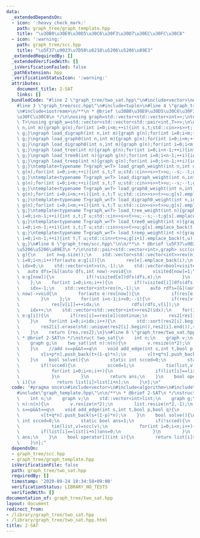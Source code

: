 ```yaml
---
data:
  _extendedDependsOn:
  - icon: ':heavy_check_mark:'
    path: graph_tree/graph_template.hpp
    title: "\u30B0\u30E9\u30D5\u30C6\u30F3\u30D7\u30EC\u30FC\u30C8"
  - icon: ':warning:'
    path: graph_tree/scc.hpp
    title: "\u5F37\u9023\u7D50\u6210\u5206\u5206\u89E3"
  _extendedRequiredBy: []
  _extendedVerifiedWith: []
  _isVerificationFailed: false
  _pathExtension: hpp
  _verificationStatusIcon: ':warning:'
  attributes:
    document_title: 2-SAT
    links: []
  bundledCode: "#line 2 \"graph_tree/two_sat.hpp\"\n#include<vector>\n#include<algorithm>\n\
    #line 3 \"graph_tree/scc.hpp\"\n#include<tuple>\n#line 4 \"graph_tree/graph_template.hpp\"\
    \n#include<iostream>\n/**\n * @brief \u30B0\u30E9\u30D5\u30C6\u30F3\u30D7\u30EC\
    \u30FC\u30C8\n */\n\nusing graph=std::vector<std::vector<int>>;\ntemplate<typename\
    \ T>\nusing graph_w=std::vector<std::vector<std::pair<int,T>>>;\n\ngraph load_graph(int\
    \ n,int m){graph g(n);for(int i=0;i<m;++i){int s,t;std::cin>>s>>t;--s;--t;g[s].push_back(t);g[t].push_back(s);}return\
    \ g;}\ngraph load_digraph(int n,int m){graph g(n);for(int i=0;i<m;++i){int s,t;std::cin>>s>>t;--s;--t;g[s].push_back(t);}return\
    \ g;}\ngraph load_graph0(int n,int m){graph g(n);for(int i=0;i<m;++i){int s,t;std::cin>>s>>t;g[s].push_back(t);g[t].push_back(s);}return\
    \ g;}\ngraph load_digraph0(int n,int m){graph g(n);for(int i=0;i<m;++i){int s,t;std::cin>>s>>t;g[s].push_back(t);}return\
    \ g;}\ngraph load_tree(int n){graph g(n);for(int i=0;i<n-1;++i){int s,t;std::cin>>s>>t;--s;--t;g[s].push_back(t);g[t].push_back(s);}return\
    \ g;}\ngraph load_tree0(int n){graph g(n);for(int i=0;i<n-1;++i){int s,t;std::cin>>s>>t;g[s].push_back(t);g[t].push_back(s);}return\
    \ g;}\ngraph load_treep(int n){graph g(n);for(int i=0;i<n-1;++i){int t;std::cin>>t;g[i+1].push_back(t);g[t].push_back(i+1);}return\
    \ g;}\ntemplate<typename T>graph_w<T> load_graph_weight(int n,int m){graph_w<T>\
    \ g(n);for(int i=0;i<m;++i){int s,t;T u;std::cin>>s>>t>>u;--s;--t;g[s].emplace_back(t,u);g[t].emplace_back(s,u);}return\
    \ g;}\ntemplate<typename T>graph_w<T> load_digraph_weight(int n,int m){graph_w<T>\
    \ g(n);for(int i=0;i<m;++i){int s,t;T u;std::cin>>s>>t>>u;--s;--t;g[s].emplace_back(t,u);}return\
    \ g;}\ntemplate<typename T>graph_w<T> load_graph0_weight(int n,int m){graph_w<T>\
    \ g(n);for(int i=0;i<m;++i){int s,t;T u;std::cin>>s>>t>>u;g[s].emplace_back(t,u);g[t].emplace_back(s,u);}return\
    \ g;}\ntemplate<typename T>graph_w<T> load_digraph0_weight(int n,int m){graph_w<T>\
    \ g(n);for(int i=0;i<m;++i){int s,t;T u;std::cin>>s>>t>>u;g[s].emplace_back(t,u);}return\
    \ g;}\ntemplate<typename T>graph_w<T> load_tree_weight(int n){graph_w<T> g(n);for(int\
    \ i=0;i<n-1;++i){int s,t;T u;std::cin>>s>>t>>u;--s;--t;g[s].emplace_back(t,u);g[t].emplace_back(s,u);}return\
    \ g;}\ntemplate<typename T>graph_w<T> load_tree0_weight(int n){graph_w<T> g(n);for(int\
    \ i=0;i<n-1;++i){int s,t;T u;std::cin>>s>>t>>u;g[s].emplace_back(t,u);g[t].emplace_back(s,u);}return\
    \ g;}\ntemplate<typename T>graph_w<T> load_treep_weight(int n){graph_w<T> g(n);for(int\
    \ i=0;i<n-1;++i){int t;T u;std::cin>>t>>u;g[i+1].emplace_back(t,u);g[t].emplace_back(i+1,u);}return\
    \ g;}\n#line 6 \"graph_tree/scc.hpp\"\n\n/**\n * @brief \u5F37\u9023\u7D50\u6210\
    \u5206\u5206\u89E3\n */\n\nstd::pair<std::vector<int>,graph> scc(const graph&\
    \ g){\n    int n=g.size();\n    std::vector<std::vector<int>>rev(n);\n    for(int\
    \ i=0;i<n;i++)for(auto e:g[i]){\n        rev[e].emplace_back(i);\n    }\n    int\
    \ idx=0;\n    std::vector<int>v(n,-1);\n    std::vector<bool>visited(n,0);\n \
    \   auto dfs=[&](auto dfs,int now)->void{\n        visited[now]=1;\n        for(auto\
    \ e:g[now]){\n            if(!visited[e])dfs(dfs,e);\n        }\n        v[idx++]=now;\n\
    \    };\n    for(int i=0;i<n;i++){\n        if(!visited[i])dfs(dfs,i);\n    }\n\
    \    idx=-1;\n    std::vector<int>res(n,-1);\n    auto rdfs=[&](auto rdfs,int\
    \ now)->void{\n        for(auto e:rev[now]){\n            if(res[e]==-1)res[e]=idx,rdfs(rdfs,e);\n\
    \        }\n    };\n    for(int i=n-1;i>=0;--i){\n        if(res[v[i]]==-1){\n\
    \            res[v[i]]=++idx;\n            rdfs(rdfs,v[i]);\n        }\n    }\n\
    \    idx++;\n    std::vector<std::vector<int>>res2(idx);\n    for(int i=0;i<n;i++)for(auto\
    \ e:g[i]){\n        if(res[i]==res[e])continue;\n        res2[res[i]].push_back(res[e]);\n\
    \    }\n    for(int i=0;i<idx;i++){\n        std::sort(res2[i].begin(),res2[i].end());\n\
    \        res2[i].erase(std::unique(res2[i].begin(),res2[i].end()),res2[i].end());\n\
    \    }\n    return {res,res2};\n}\n#line 6 \"graph_tree/two_sat.hpp\"\n\n/**\n\
    \ * @brief 2-SAT\n */\nstruct two_sat{\n    int n;\n    graph v;\n    std::vector<int>list;\n\
    \    graph g;\n    two_sat(int n):n(n){\n        v.resize(n*2);\n        list.resize(n*2,-1);\n\
    \    }\n    //add s==p&&t==q\n    void add_edge(int s,int t,bool p,bool q){\n\
    \        v[s+p*n].push_back(t+(1-q)*n);\n        v[t+q*n].push_back(s+(1-p)*n);\n\
    \    }\n    bool solve(){\n        static int scced=0;\n        static bool ans=1;\n\
    \        if(!scced){\n            scced=1;\n            tie(list,v)=scc(v);\n\
    \            for(int i=0;i<n;i++){\n                if(list[i]==list[i+n])ans=0;\n\
    \            }\n        }\n        return ans;\n    }\n    bool operator[](int\
    \ i){\n        return list[i]>list[i+n];\n    }\n};\n"
  code: "#pragma once\n#include<vector>\n#include<algorithm>\n#include\"scc.hpp\"\n\
    #include\"graph_template.hpp\"\n\n/**\n * @brief 2-SAT\n */\nstruct two_sat{\n\
    \    int n;\n    graph v;\n    std::vector<int>list;\n    graph g;\n    two_sat(int\
    \ n):n(n){\n        v.resize(n*2);\n        list.resize(n*2,-1);\n    }\n    //add\
    \ s==p&&t==q\n    void add_edge(int s,int t,bool p,bool q){\n        v[s+p*n].push_back(t+(1-q)*n);\n\
    \        v[t+q*n].push_back(s+(1-p)*n);\n    }\n    bool solve(){\n        static\
    \ int scced=0;\n        static bool ans=1;\n        if(!scced){\n            scced=1;\n\
    \            tie(list,v)=scc(v);\n            for(int i=0;i<n;i++){\n        \
    \        if(list[i]==list[i+n])ans=0;\n            }\n        }\n        return\
    \ ans;\n    }\n    bool operator[](int i){\n        return list[i]>list[i+n];\n\
    \    }\n};"
  dependsOn:
  - graph_tree/scc.hpp
  - graph_tree/graph_template.hpp
  isVerificationFile: false
  path: graph_tree/two_sat.hpp
  requiredBy: []
  timestamp: '2020-09-24 10:34:58+09:00'
  verificationStatus: LIBRARY_NO_TESTS
  verifiedWith: []
documentation_of: graph_tree/two_sat.hpp
layout: document
redirect_from:
- /library/graph_tree/two_sat.hpp
- /library/graph_tree/two_sat.hpp.html
title: 2-SAT
---
```

